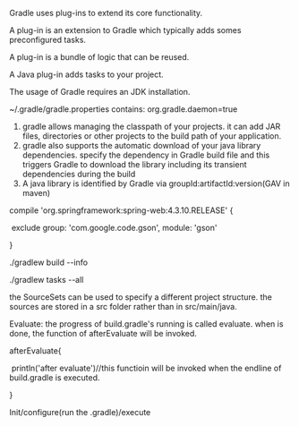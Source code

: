Gradle uses plug-ins to extend its core functionality.

A plug-in is an extension to Gradle which typically adds somes preconfigured tasks.

A plug-in is a bundle of logic that can be reused.

A Java plug-in adds tasks to your project.



The usage of Gradle requires an JDK installation.



~/.gradle/gradle.properties contains: org.gradle.daemon=true



1. gradle allows managing the classpath of your projects. it can add JAR files, directories or other projects to the build path of your application.
2. gradle also supports the automatic download of your java library dependencies. specify the dependency in Gradle build file and this triggers Gradle to download the library including its transient dependencies during the build
3. A java library is identified by Gradle via groupId:artifactId:version(GAV in maven)



compile 'org.springframework:spring-web:4.3.10.RELEASE' {

​	exclude group: 'com.google.code.gson', module: 'gson'

}

./gradlew build --info

./gradlew tasks --all



the SourceSets can be used to specify a different project structure. the sources are stored in a src folder rather than in src/main/java.



Evaluate: the progress of build.gradle's running is called evaluate. when is done, the function of afterEvaluate will be invoked.

afterEvaluate{

​	println('after evaluate')//this functioin will be invoked when the endline of build.gradle is executed.

}



Init/configure(run the .gradle)/execute

















